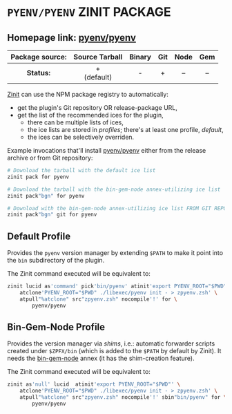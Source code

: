 # `PYENV/PYENV` ZINIT PACKAGE

## Homepage link: [pyenv/pyenv](https://github.com/pyenv/pyenv)

| **Package source:** |  Source Tarball  | Binary | Git | Node | Gem |
|:-------------------:|:----------------:|:------:|:---:|:----:|:---:|
|     **Status:**     | + <br> (default) |   -    |  +  |  –   |  –  |

[Zinit](https://github.com/z-shell/zinit) can use the NPM package registry
to automatically:

- get the plugin's Git repository OR release-package URL,
- get the list of the recommended ices for the plugin,
  - there can be multiple lists of ices,
  - the ice lists are stored in *profiles*; there's at least one profile, *default*,
  - the ices can be selectively overriden.

Example invocations that'll install
[pyenv/pyenv](https://github.com/pyenv/pyenv) either from the release archive
or from Git repository:

```zsh
# Download the tarball with the default ice list
zinit pack for pyenv

# Download the tarball with the bin-gem-node annex-utilizing ice list
zinit pack"bgn" for pyenv

# Download with the bin-gem-node annex-utilizing ice list FROM GIT REPOSITORY
zinit pack"bgn" git for pyenv
```

## Default Profile

Provides the `pyenv` version manager by extending `$PATH` to make it point into
the `bin` subdirectory of the plugin.

The Zinit command executed will be equivalent to:

```zsh
zinit lucid as'command' pick'bin/pyenv' atinit'export PYENV_ROOT="$PWD"' \
    atclone'PYENV_ROOT="$PWD" ./libexec/pyenv init - > zpyenv.zsh' \
    atpull"%atclone" src"zpyenv.zsh" nocompile'!' for \
        pyenv/pyenv
```

## Bin-Gem-Node Profile

Provides the version manager via *shims*, i.e.: automatic forwarder scripts created
under `$ZPFX/bin` (which is added to the `$PATH` by default by Zinit). It needs the
[bin-gem-node](https://github.com/z-shell/z-a-bin-gem-node) annex (it has the
shim-creation feature).

The Zinit command executed will be equivalent to:

```zsh
zinit as'null' lucid  atinit'export PYENV_ROOT="$PWD"' \
    atclone'PYENV_ROOT="$PWD" ./libexec/pyenv init - > zpyenv.zsh' \
    atpull"%atclone" src"zpyenv.zsh" nocompile'!' sbin"bin/pyenv" for \
        pyenv/pyenv
```

<!-- vim:set ft=markdown tw=80 fo+=an1 autoindent: -->
